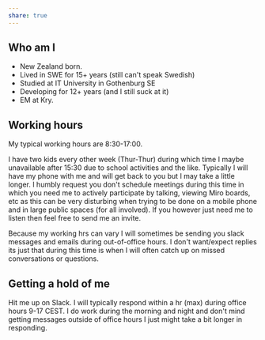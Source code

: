 ```yaml
---  
share: true  
---  
```

## Who am I  
- New Zealand born.  
- Lived in SWE for 15+ years (still can't speak Swedish)  
- Studied at IT University in Gothenburg SE  
- Developing for 12+ years (and I still suck at it)  
- EM at Kry.  
  
  
## Working hours  
My typical working hours are 8:30-17:00.  
  
I have two kids every other week (Thur-Thur) during which time I maybe unavailable after 15:30 due to school activities and the like. Typically I will have my phone with me and will get back to you but I may take a little longer. I humbly request you don't schedule meetings during this time in which you need me to actively participate by talking, viewing Miro boards, etc as this can be very disturbing when trying to be done on a mobile phone and in large public spaces (for all involved). If you however just need me to listen then feel free to send me an invite.  
  
Because my working hrs can vary I will sometimes be sending you slack messages and emails during out-of-office hours. I don't want/expect replies its just that during this time is when I will often catch up on missed conversations or questions.  
  
## Getting a hold of me  
Hit me up on Slack. I will typically respond within a hr (max) during office hours 9-17 CEST. I do work during the morning and night and don't mind getting messages outside of office hours I just might take a bit longer in responding.  
